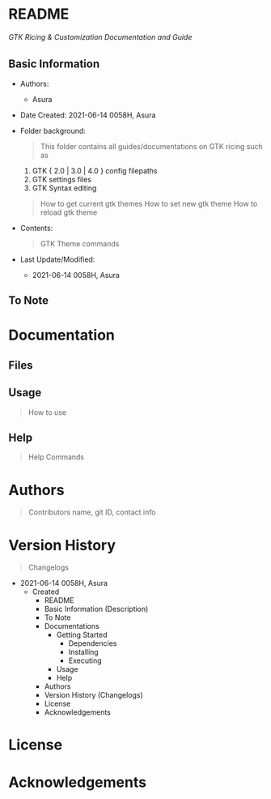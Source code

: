 # README

<h6> GTK Ricing & Customization Documentation and Guide </h6>

## Basic Information

* Authors: 

  * Asura

* Date Created: 2021-06-14 0058H, Asura

* Folder background:

  > This folder contains all guides/documentations on GTK ricing such as
  	1. GTK { 2.0 | 3.0 | 4.0 } config filepaths
	2. GTK settings files
	3. GTK Syntax editing
  > How to get current gtk themes
  > How to set new gtk theme
  > How to reload gtk theme

* Contents:

  > GTK Theme commands
  
* Last Update/Modified:
  * 2021-06-14 0058H, Asura



## To Note



# Documentation

## Files


## Usage

> How to use



## Help

> Help Commands



# Authors

> Contributors name, git ID, contact info



# Version History

>  Changelogs

* 2021-06-14 0058H, Asura
  * Created 
    * README
    * Basic Information (Description)
    * To Note
    * Documentations
      * Getting Started
        * Dependencies
        * Installing
        * Executing
      * Usage
      * Help
    * Authors
    * Version History (Changelogs)
    * License
    * Acknowledgements



# License



# Acknowledgements

